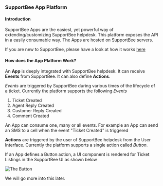 ### SupportBee App Platform

#### Introduction

SupportBee Apps are the easiest, yet powerful way of extending/customizing SupportBee helpdesk. This platform exposes the API in a easily consumable way. The Apps are hosted on SupportBee servers.

If you are new to SupportBee, please have a look at how it works [here](https://supportbee.com)

#### How does the App Platform Work?

An **App** is deeply integrated with SupportBee helpdesk. It can receive **Events** from SupportBee. It can also define **Actions**.  

_Events_ are triggered by SupportBee during various times of the lifecycle of a ticket. Currently the platform supports the following _Events_

1) Ticket Created
2) Agent Reply Created
3) Customer Reply Created
4) Comment Created

An App can consume one, many or all events. For example an App can send an SMS to a cell when the event "Ticket Created" is triggered

__Actions__ are triggered by the user of SupportBee helpdesk from the User Interface. Currently the platform supports a single action called _Button_.

If an App defines a Button action, a UI component is rendered for Ticket Listings in the SupportBee UI as shown below

![The Button]()

We will go more into this later.


